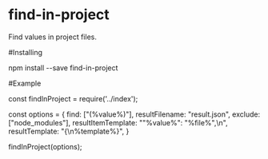 # find-in-project
 Find values ​​in project files.

#Installing

npm install --save find-in-project

#Example

const findInProject = require('../index');

const options = {
  find: ["(%value%)"],
  resultFilename: "result.json",
  exclude: ["node_modules"],
  resultItemTemplate: "\"%value%\": \"%file%\",\n",
  resultTemplate: "{\n%template%}",
}

findInProject(options);